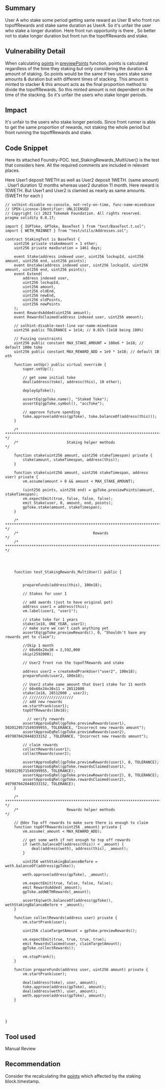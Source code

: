 ## Summary
User A who stake some period getting same reward as User B who front run topoffRewards and stake same duration as UserA. So it's unfair the user who stake a longer duration. Here front run opportunity is there ,  So better not to stake longer duration but front run the topoffRewards and stake. 

## Vulnerability Detail
When calculating [points](https://github.com/sherlock-audit/2023-06-tokemak-BPZ/blob/main/v2-core-audit-2023-07-14/src/staking/GPToke.sol#L195) in [previewPoints](https://github.com/sherlock-audit/2023-06-tokemak-BPZ/blob/main/v2-core-audit-2023-07-14/src/staking/GPToke.sol#L183C2-L196C6) function, points is calculated regardless of the time they staking but only considering the duration & amount of staking. So points would be the same if two users stake same amounts & duration but with different times of stacking. This amount is minted to stacker & this amount acts as the final proportion method to divide the topoffRewards. So this minted amount is not dependent on the time of the stacking. So it's unfair the users who stake longer periods.

## Impact
It's unfair to the users who stake longer periods. Since front runner is able to get the same proportion of rewards, not staking the whole period but front running the topoffRewards and stake. 

## Code Snippet

Here its attached Foundry-POC.  test_StakingRewards_MultiUser() is the test that considers here. All the required comments are included in relevant places. 

Here User1 deposit 1WETH as well as User2 deposit 1WETH. (same amount) . User1 duration 12 months whereas user2 duration 11
month. Here reward is 10WETH. But User1 and User2 is clamied as nearly as same amounts. (5WETH for each ) 


```solidity
// solhint-disable no-console, not-rely-on-time, func-name-mixedcase
// SPDX-License-Identifier: UNLICENSED
// Copyright (c) 2023 Tokemak Foundation. All rights reserved.
pragma solidity 0.8.17;

import { IGPToke, GPToke, BaseTest } from "test/BaseTest.t.sol";
import { WETH_MAINNET } from "test/utils/Addresses.sol";

contract StakingTest is BaseTest {
    uint256 private stakeAmount = 1 ether;
    uint256 private maxDuration = 1461 days;

    event Stake(address indexed user, uint256 lockupId, uint256 amount, uint256 end, uint256 points);
    event Unstake(address indexed user, uint256 lockupId, uint256 amount, uint256 end, uint256 points);
    event Extend(
        address indexed user,
        uint256 lockupId,
        uint256 amount,
        uint256 oldEnd,
        uint256 newEnd,
        uint256 oldPoints,
        uint256 newPoints
    );
    event RewardsAdded(uint256 amount);
    event RewardsClaimed(address indexed user, uint256 amount);

    // solhint-disable-next-line var-name-mixedcase
    uint256 public TOLERANCE = 1e14; // 0.01% (1e18 being 100%)

    // Fuzzing constraints
    uint256 public constant MAX_STAKE_AMOUNT = 100e6 * 1e18; // default 100m toke
    uint256 public constant MAX_REWARD_ADD = 1e9 * 1e18; // default 1B eth

    function setUp() public virtual override {
        super.setUp();

        // get some initial toke
        deal(address(toke), address(this), 10 ether);

        deployGpToke();

        assertEq(gpToke.name(), "Staked Toke");
        assertEq(gpToke.symbol(), "accToke");

        // approve future spending
        toke.approve(address(gpToke), toke.balanceOf(address(this)));
    }

    /* **************************************************************************** */
    /* 						Staking helper methods									*/

    function stake(uint256 amount, uint256 stakeTimespan) private {
        stake(amount, stakeTimespan, address(this));
    }

    function stake(uint256 amount, uint256 stakeTimespan, address user) private {
        vm.assume(amount > 0 && amount < MAX_STAKE_AMOUNT);

        (uint256 points, uint256 end) = gpToke.previewPoints(amount, stakeTimespan);
        vm.expectEmit(true, false, false, false);
        emit Stake(user, 0, amount, end, points);
        gpToke.stake(amount, stakeTimespan);
    }

    /* **************************************************************************** */
    /* 									Rewards										*/
    /* **************************************************************************** */

    

    
    function test_StakingRewards_MultiUser() public {
  

        prepareFunds(address(this), 100e18); 

        // Stakes for user 1

        // add awards (just to have original pot)
        address user1 = address(this);
        vm.label(user1, "user1");

        // stake toke for 1 years
        stake(1e18, ONE_YEAR, user1);
        // make sure we can't cash anything yet
        assertEq(gpToke.previewRewards(), 0, "Shouldn't have any rewards yet to claim");
        
        //Skip 1 month
        // 60x60x24x30 = 2,592,000
        skip(2592000);

        // User2 front run the topoffRewards and stake

        address user2 = createAndPrankUser("user2", 100e18);
        prepareFunds(user2, 100e18);

        // User2 stake same amount that User1 stake for 11 month
        // 60x60x24x30x11 = 28512000 
        stake(1e18, 28512000 , user2);
        // ////////////////////
        // add new rewards
        vm.startPrank(user1);
        topOffRewards(10e18);
        
          // verify rewards
        assertApproxEqRel(gpToke.previewRewards(user1), 5020129571549399955, TOLERANCE, "Incorrect new rewards amount");
        assertApproxEqRel(gpToke.previewRewards(user2), 4979870428448333152 , TOLERANCE, "Incorrect new rewards amount");

        // claim rewards
        collectRewards(user1);
        collectRewards(user2);

        assertApproxEqRel(gpToke.previewRewards(user1), 0, TOLERANCE);
        assertApproxEqRel(gpToke.rewardsClaimed(user1), 5020129571549399955, TOLERANCE);
        assertApproxEqRel(gpToke.previewRewards(user2), 0, TOLERANCE);
        assertApproxEqRel(gpToke.rewardsClaimed(user2), 4979870428448333152, TOLERANCE);
    }

    /* **************************************************************************** */
    /* 						Rewards helper methods									*/

    // @dev Top off rewards to make sure there is enough to claim
    function topOffRewards(uint256 _amount) private {
        vm.assume(_amount < MAX_REWARD_ADD);

        // get some weth if not enough to top off rewards
        if (weth.balanceOf(address(this)) < _amount) {
            deal(address(weth), address(this), _amount);
        }

        uint256 wethStakingBalanceBefore = weth.balanceOf(address(gpToke));

        weth.approve(address(gpToke), _amount);

        vm.expectEmit(true, false, false, false);
        emit RewardsAdded(_amount);
        gpToke.addWETHRewards(_amount);

        assertEq(weth.balanceOf(address(gpToke)), wethStakingBalanceBefore + _amount);
    }

    function collectRewards(address user) private {
        vm.startPrank(user);

        uint256 claimTargetAmount = gpToke.previewRewards();

        vm.expectEmit(true, true, true, true);
        emit RewardsClaimed(user, claimTargetAmount);
        gpToke.collectRewards();

        vm.stopPrank();
    }

    function prepareFunds(address user, uint256 amount) private {
        vm.startPrank(user);

        deal(address(toke), user, amount);
        toke.approve(address(gpToke), amount);
        deal(address(weth), user, amount);
        weth.approve(address(gpToke), amount);
    }

   

    
}

```

## Tool used

Manual Review

## Recommendation

Consider the recalculating the [points](https://github.com/sherlock-audit/2023-06-tokemak-BPZ/blob/main/v2-core-audit-2023-07-14/src/staking/GPToke.sol#L195C9-L195C15) which affected by the staking block.timestamp. 



